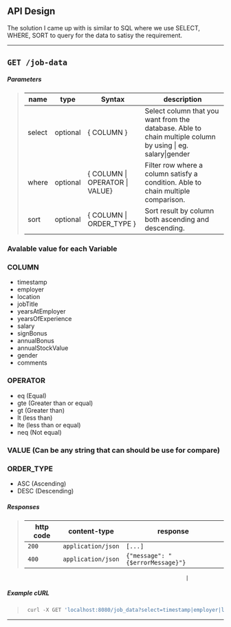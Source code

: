 ## API Design

The solution I came up with is similar to SQL where we use SELECT, WHERE, SORT to query for the data to satisy the requirement.

------------------------------------------------------------------------------------------

## <summary><code>GET /job-data</code>

##### Parameters

> | name   | type     | Syntax                          | description                                                                                                 |
> |--------|----------|---------------------------------|-------------------------------------------------------------------------------------------------------------|
> | select | optional | { COLUMN }                      | Select column that you want from the database. Able to chain multiple column by using \| eg. salary\|gender |
> | where  | optional | { COLUMN \| OPERATOR  \| VALUE} | Filter row where a column satisfy a condition. Able to chain multiple comparison.                           |
> | sort   | optional | { COLUMN \| ORDER_TYPE  }       | Sort result by column both ascending and descending.                                                        |


### Avalable value for each Variable

### COLUMN 
- timestamp
- employer
- location
- jobTitle
- yearsAtEmployer
- yearsOfExperience
- salary
- signBonus
- annualBonus
- annualStockValue
- gender
- comments

### OPERATOR
- eq (Equal) 
- gte (Greater than or equal)
- gt (Greater than)
- lt (less than)
- lte (less than or equal)
- neq (Not equal) 

### VALUE (Can be any string that can should be use for compare)

### ORDER_TYPE
- ASC (Ascending)
- DESC (Descending)

##### Responses

> | http code | content-type                      | response                         |
> |-----------|-----------------------------------|----------------------------------|
> | `200`     | `application/json`        | `[...]`                          |
> | `400`     | `application/json`                | `{"message": "{$errorMessage}"}` |
                                                              |

##### Example cURL

> ```javascript
>  curl -X GET 'localhost:8080/job_data?select=timestamp|employer|location|jobTitle|yearsAtEmployer|yearsOfExperience|salary|signBonus|annualBonus|annualStockValue|gender|comments&where=salary|gt|10|gender|eq|Male&sort=jobTitle|ASC|salary|DESC'
> ```


------------------------------------------------------------------------------------------
